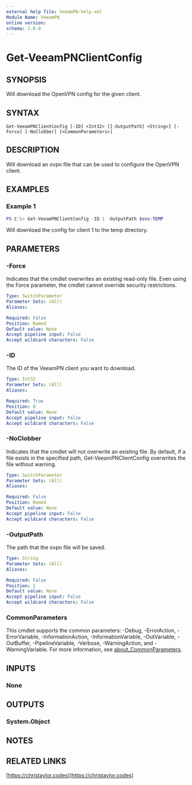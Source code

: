 ```yaml
---
external help file: VeeamPN-help.xml
Module Name: VeeamPN
online version:
schema: 2.0.0
---
```


# Get-VeeamPNClientConfig

## SYNOPSIS
Will download the OpenVPN config for the given client.

## SYNTAX

```
Get-VeeamPNClientConfig [-ID] <Int32> [[-OutputPath] <String>] [-Force] [-NoClobber] [<CommonParameters>]
```

## DESCRIPTION
Will download an ovpn file that can be used to configure the OpenVPN client.

## EXAMPLES

### Example 1
```powershell
PS C:\> Get-VeeamPNClientConfig -ID 1 -OutputPath $env:TEMP
```

Will download the config for client 1 to the temp directory.

## PARAMETERS

### -Force
Indicates that the cmdlet overwrites an existing read-only file. Even using the Force parameter, the cmdlet cannot override security restrictions.

```yaml
Type: SwitchParameter
Parameter Sets: (All)
Aliases:

Required: False
Position: Named
Default value: None
Accept pipeline input: False
Accept wildcard characters: False
```

### -ID
The ID of the VeeamPN client you want to download.

```yaml
Type: Int32
Parameter Sets: (All)
Aliases:

Required: True
Position: 0
Default value: None
Accept pipeline input: False
Accept wildcard characters: False
```

### -NoClobber
Indicates that the cmdlet will not overwrite an existing file. By default, if a file exists in the specified path, Get-VeeamPNClientConfig overwrites the file without warning.

```yaml
Type: SwitchParameter
Parameter Sets: (All)
Aliases:

Required: False
Position: Named
Default value: None
Accept pipeline input: False
Accept wildcard characters: False
```

### -OutputPath
The path that the ovpn file will be saved.

```yaml
Type: String
Parameter Sets: (All)
Aliases:

Required: False
Position: 1
Default value: None
Accept pipeline input: False
Accept wildcard characters: False
```

### CommonParameters
This cmdlet supports the common parameters: -Debug, -ErrorAction, -ErrorVariable, -InformationAction, -InformationVariable, -OutVariable, -OutBuffer, -PipelineVariable, -Verbose, -WarningAction, and -WarningVariable. For more information, see [about_CommonParameters](http://go.microsoft.com/fwlink/?LinkID=113216).

## INPUTS

### None
## OUTPUTS

### System.Object
## NOTES

## RELATED LINKS

[https://christaylor.codes](https://christaylor.codes)
